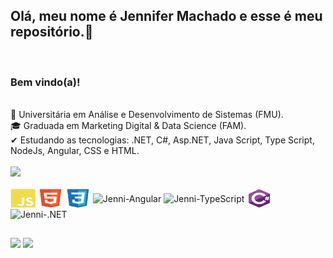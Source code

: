 
### 
<h2>Olá, meu nome é Jennifer Machado e esse é meu repositório.👋</h2> <br>
<h3>Bem vindo(a)!</h3> <br>
</div>

<div>
🌱 Universitária em Análise e Desenvolvimento de Sistemas (FMU).<br>
🎓 Graduada em Marketing Digital & Data Science (FAM).<br>
 ✔  Estudando as tecnologias: .NET, C#, Asp.NET, Java Script, Type Script, NodeJs, Angular, CSS e HTML.
<div style="display: inline_block"><br>

<div>
 <img height="180em" src="https://github-readme-stats.vercel.app/api/top-langs/?username=ihaunt&layout=compact&theme=radical"/>
</div>
<br>

 <div>
  <img align="center" alt="Jenni-Js" height="30" width="40" src="https://raw.githubusercontent.com/devicons/devicon/master/icons/javascript/javascript-plain.svg">
  <img align="center" alt="Jenni-HTML" height="30" width="40" src="https://raw.githubusercontent.com/devicons/devicon/master/icons/html5/html5-original.svg">
  <img align="center" alt="Jenni-CSS" height="30" width="40" src="https://raw.githubusercontent.com/devicons/devicon/master/icons/css3/css3-original.svg">
  <img align="center" alt="Jenni-Angular" height="30" width="40" src="https://cdn.jsdelivr.net/gh/devicons/devicon/icons/angularjs/angularjs-original.svg">
  <img align="center" alt="Jenni-TypeScript" height="30" width="40" src="https://cdn.jsdelivr.net/gh/devicons/devicon/icons/typescript/typescript-original.svg">                 
  <img align="center" alt="Jenni-Csharp" height="30" width="40" src="https://raw.githubusercontent.com/devicons/devicon/master/icons/csharp/csharp-original.svg">
  <img align="center" alt="Jenni-.NET" height="30" width="40" 
src="https://cdn.jsdelivr.net/gh/devicons/devicon/icons/dotnetcore/dotnetcore-original.svg" />        
</div>

##
<div>
 
<a href="https://www.linkedin.com/in/jennifer-machado-silva/" target="_blank"><img src="https://img.shields.io/badge/-LinkedIn-%230077B5?style=for-the-badge&logo=linkedin&logoColor=white" target="_blank"></a> 
<a href="https://gitlab.com/ihaunt" target="_blank"><img src="https://img.shields.io/badge/GitLab-330F63?style=for-the-badge&logo=gitlab&logoColor=white" target="_blank"></a>                                                                                   
</div>


